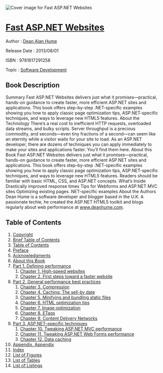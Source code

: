 ![Cover image for Fast ASP.NET Websites](https://imgdetail.ebookreading.net/cover/cover/software_development/EB9781617291258.jpg)

[Fast ASP.NET Websites](https://ebookreading.net/view/book/Fast+ASP.NET+Websites-EB9781617291258_1.html "Fast ASP.NET Websites")
====================================================================================================================

Author : [Dean Alan Hume](https://ebookreading.net/search/author/Dean+Alan+Hume)

Release Date : 2013/08/01

ISBN : 9781617291258

Topic : [Software Development](https://ebookreading.net/search/category/software-development)

Book Description
-----------------

Summary
Fast ASP.NET Websites delivers just what it promises—practical, hands-on guidance to create faster, more efficient ASP.NET sites and applications. This book offers step-by-step .NET-specific examples showing you how to apply classic page optimization tips, ASP.NET-specific techniques, and ways to leverage new HTML5 features.
About the Technology
There’s a real cost to inefficient HTTP requests, overloaded data streams, and bulky scripts. Server throughput is a precious commodity, and seconds—even tiny fractions of a second—can seem like an eternity while a visitor waits for your site to load. As an ASP.NET developer, there are dozens of techniques you can apply immediately to make your sites and applications faster. You’ll find them here.
About this Book
Fast ASP.NET Websites delivers just what it promises—practical, hands-on guidance to create faster, more efficient ASP.NET sites and applications. This book offers step-by-step .NET-specific examples showing you how to apply classic page optimization tips, ASP.NET-specific techniques, and ways to leverage new HTML5 features.
Readers should be familiar with basic HTML, CSS, and ASP.NET concepts.
What’s Inside
Drastically improved response times
Tips for Webforms and ASP.NET MVC sites
Optimizing existing pages
.NET-specific examples
About the Authors
Dean Hume is a software developer and blogger based in the U.K. A passionate techie, he created the ASP.NET HTML5 toolkit and blogs regularly about web performance at www.deanhume.com.
              
Table of Contents
-----------------

1. [Copyright](https://ebookreading.net/view/book/Fast+ASP.NET+Websites-EB9781617291258_3.html)
1. [Brief Table of Contents](https://ebookreading.net/view/book/Fast+ASP.NET+Websites-EB9781617291258_5.html)
1. [Table of Contents](https://ebookreading.net/view/book/Fast+ASP.NET+Websites-EB9781617291258_6.html)
1. [Preface](https://ebookreading.net/view/book/Fast+ASP.NET+Websites-EB9781617291258_7.html)
1. [Acknowledgments](https://ebookreading.net/view/book/Fast+ASP.NET+Websites-EB9781617291258_8.html)
1. [About this Book](https://ebookreading.net/view/book/Fast+ASP.NET+Websites-EB9781617291258_9.html)
1. [Part 1. Defining performance](https://ebookreading.net/view/book/Fast+ASP.NET+Websites-EB9781617291258_10.html)
    1. [Chapter 1. High-speed websites](https://ebookreading.net/view/book/Fast+ASP.NET+Websites-EB9781617291258_11.html)
    1. [Chapter 2. First steps toward a faster website](https://ebookreading.net/view/book/Fast+ASP.NET+Websites-EB9781617291258_12.html)
1. [Part 2. General performance best practices](https://ebookreading.net/view/book/Fast+ASP.NET+Websites-EB9781617291258_13.html)
    1. [Chapter 3. Compression](https://ebookreading.net/view/book/Fast+ASP.NET+Websites-EB9781617291258_14.html)
    1. [Chapter 4. Caching: The sell-by date](https://ebookreading.net/view/book/Fast+ASP.NET+Websites-EB9781617291258_15.html)
    1. [Chapter 5. Minifying and bundling static files](https://ebookreading.net/view/book/Fast+ASP.NET+Websites-EB9781617291258_16.html)
    1. [Chapter 6. HTML optimization tips](https://ebookreading.net/view/book/Fast+ASP.NET+Websites-EB9781617291258_17.html)
    1. [Chapter 7. Image optimization](https://ebookreading.net/view/book/Fast+ASP.NET+Websites-EB9781617291258_18.html)
    1. [Chapter 8. ETags](https://ebookreading.net/view/book/Fast+ASP.NET+Websites-EB9781617291258_19.html)
    1. [Chapter 9. Content Delivery Networks](https://ebookreading.net/view/book/Fast+ASP.NET+Websites-EB9781617291258_20.html)
1. [Part 3. ASP.NET–specific techniques](https://ebookreading.net/view/book/Fast+ASP.NET+Websites-EB9781617291258_21.html)
    1. [Chapter 10. Tweaking ASP.NET MVC performance](https://ebookreading.net/view/book/Fast+ASP.NET+Websites-EB9781617291258_22.html)
    1. [Chapter 11. Tweaking ASP.NET Web Forms performance](https://ebookreading.net/view/book/Fast+ASP.NET+Websites-EB9781617291258_23.html)
    1. [Chapter 12. Data caching](https://ebookreading.net/view/book/Fast+ASP.NET+Websites-EB9781617291258_24.html)
1. [Appendix. Appendix](https://ebookreading.net/view/book/Fast+ASP.NET+Websites-EB9781617291258_25.html)
1. [Index](https://ebookreading.net/view/book/Fast+ASP.NET+Websites-EB9781617291258_26.html)
1. [List of Figures](https://ebookreading.net/view/book/Fast+ASP.NET+Websites-EB9781617291258_27.html)
1. [List of Tables](https://ebookreading.net/view/book/Fast+ASP.NET+Websites-EB9781617291258_28.html)
1. [List of Listings](https://ebookreading.net/view/book/Fast+ASP.NET+Websites-EB9781617291258_29.html)
